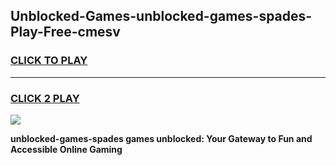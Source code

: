 
## Unblocked-Games-unblocked-games-spades-Play-Free-cmesv
<h3>
<a href="https://premium76.site?title=unblocked-games-spades&ref=10A">CLICK TO PLAY</a></h3>
<hr>

<h3>
<a href="https://premium76.site?title=unblocked-games-spades&ref=10A">CLICK 2 PLAY</a>
  
</h3>

<a href="https://premium76.site?title=unblocked-games-spades&ref=10A"><img src="https://clearcache.store/games.png"></a>


**unblocked-games-spades games unblocked: Your Gateway to Fun and Accessible Online Gaming**
